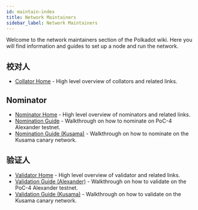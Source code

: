 ```yaml
---
id: maintain-index
title: Network Maintainers
sidebar_label: Network Maintainers
---
```


Welcome to the network maintainers section of the Polkadot wiki. Here you will find information and guides to set up a node and run the network.

## 校对人

- [Collator Home](maintain-collator) - High level overview of collators and related links.

## Nominator

- [Nominator Home](maintain-nominator) - High level overview of nominators and related links.
- [Nomination Guide](maintain-guides-how-to-nominate) - Walkthrough on how to nominate on PoC-4 Alexander testnet.
- [Nomination Guide (Kusama)](maintain-guides-how-to-nominate-kusama) - Walkthrough on how to nominate on the Kusama canary network.


## 验证人

- [Validator Home](maintain-validator) - High level overview of validator and related links.
- [Validation Guide (Alexander)](maintain-guides-how-to-validate-alexander) - Walkthrough on how to validate on the PoC-4 Alexander testnet.
- [Validation Guide (Kusama)](maintain-guides-how-to-validate-kusama) - Walkthrough on how to validate on the Kusama canary network.
